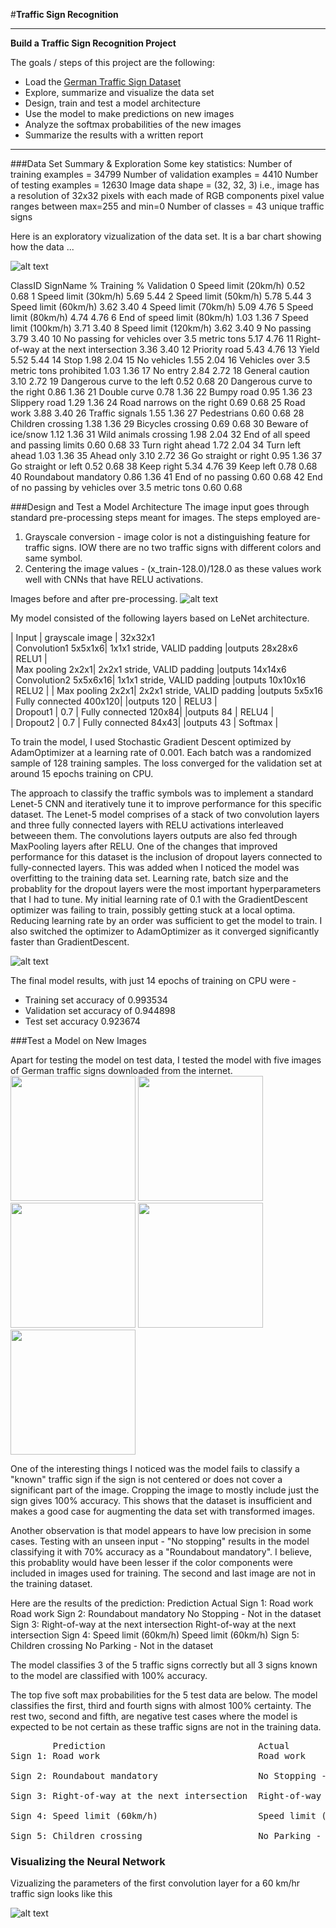 #**Traffic Sign Recognition** 

---

**Build a Traffic Sign Recognition Project**

The goals / steps of this project are the following:
* Load the [German Traffic Sign Dataset](http://benchmark.ini.rub.de/?section=gtsrb&subsection=dataset)
* Explore, summarize and visualize the data set
* Design, train and test a model architecture
* Use the model to make predictions on new images
* Analyze the softmax probabilities of the new images
* Summarize the results with a written report

---

###Data Set Summary & Exploration
Some key  statistics:
  Number of training examples = 34799
  Number of validation examples = 4410
  Number of testing examples = 12630
  Image data shape = (32, 32, 3) i.e., image has a resolution of 32x32 pixels with each made of RGB components
  pixel value ranges between max=255 and  min=0
  Number of classes = 43 unique traffic signs

Here is an exploratory vizualization of the data set. It is a bar chart showing how the data ...

![alt text](https://raw.githubusercontent.com/dhnkrn/Traffic-Sign-Classifier/master/images/label_distribution.png)


ClassID SignName                                                % Training  % Validation
0       Speed limit (20km/h)                                     0.52       0.68
1       Speed limit (30km/h)                                     5.69       5.44
2       Speed limit (50km/h)                                     5.78       5.44
3       Speed limit (60km/h)                                     3.62       3.40
4       Speed limit (70km/h)                                     5.09       4.76
5       Speed limit (80km/h)                                     4.74       4.76
6       End of speed limit (80km/h)                              1.03       1.36
7       Speed limit (100km/h)                                    3.71       3.40
8       Speed limit (120km/h)                                    3.62       3.40
9       No passing                                               3.79       3.40
10      No passing for vehicles over 3.5 metric tons             5.17       4.76
11      Right-of-way at the next intersection                    3.36       3.40
12      Priority road                                            5.43       4.76
13      Yield                                                    5.52       5.44
14      Stop                                                     1.98       2.04
15      No vehicles                                              1.55       2.04
16      Vehicles over 3.5 metric tons prohibited                 1.03       1.36
17      No entry                                                 2.84       2.72
18      General caution                                          3.10       2.72
19      Dangerous curve to the left                              0.52       0.68
20      Dangerous curve to the right                             0.86       1.36
21      Double curve                                             0.78       1.36
22      Bumpy road                                               0.95       1.36
23      Slippery road                                            1.29       1.36
24      Road narrows on the right                                0.69       0.68
25      Road work                                                3.88       3.40
26      Traffic signals                                          1.55       1.36
27      Pedestrians                                              0.60       0.68
28      Children crossing                                        1.38       1.36
29      Bicycles crossing                                        0.69       0.68
30      Beware of ice/snow                                       1.12       1.36
31      Wild animals crossing                                    1.98       2.04
32      End of all speed and passing limits                      0.60       0.68
33      Turn right ahead                                         1.72       2.04
34      Turn left ahead                                          1.03       1.36
35      Ahead only                                               3.10       2.72
36      Go straight or right                                     0.95       1.36
37      Go straight or left                                      0.52       0.68
38      Keep right                                               5.34       4.76
39      Keep left                                                0.78       0.68
40      Roundabout mandatory                                     0.86       1.36
41      End of no passing                                        0.60       0.68
42      End of no passing by vehicles over 3.5 metric tons       0.60       0.68

###Design and Test a Model Architecture
The image input goes through standard pre-processing steps meant for images. The steps employed are-
1. Grayscale conversion - image color is not a distinguishing feature for traffic signs. IOW there are no two traffic signs with different colors and same symbol.
2. Centering the image values -  (x_train-128.0)/128.0 as these values work well with CNNs that have RELU activations.

Images before and after pre-processing.
![alt text](https://raw.githubusercontent.com/dhnkrn/Traffic-Sign-Classifier/master/images/before.png)

My model consisted of the following layers based on LeNet architecture.

| Input         	        	| grayscale image   						    |        32x32x1          	 
| Convolution1     5x5x1x6| 1x1x1 stride, VALID padding |outputs 28x28x6 	 
| RELU1				               |			
| Max pooling	      	2x2x1| 2x2x1 stride, VALID padding |outputs 14x14x6 			
| Convolution2 	  5x5x6x16| 1x1x1 stride, VALID padding |outputs 10x10x16			
| RELU2			               	|
| Max pooling	      	2x2x1| 2x2x1 stride, VALID padding |outputs 5x5x16
| Fully connected 	400x120|                             |outputs 120
| RELU3				               |			
| Dropout1                | 0.7
| Fully connected 	 120x84|                             |outputs 84
| RELU4			               	|			
| Dropout2                | 0.7
| Fully connected				84x43|                             |outputs 43
| Softmax               		|

To train the model, I used Stochastic Gradient Descent optimized by AdamOptimizer at a learning rate of 0.001. Each batch was a randomized sample of 128 training samples. The loss converged for the validation set at around 15 epochs training on CPU.

The approach to classify the traffic symbols was to implement a standard Lenet-5 CNN and iteratively tune it to improve performance for this specific dataset. The Lenet-5 model comprises of a stack of two convolution layers and three fully connected layers with RELU activations interleaved betweeen them. The convolutions layers outputs are also fed through MaxPooling layers after RELU. One of the changes that improved performance for this dataset is the inclusion of dropout layers connected to fully-connected layers. This was added when I noticed the model was overfitting to the training data set. Learning rate, batch size and the probablity for the dropout layers were the most important hyperparameters that I had to tune. My initial learning rate of 0.1 with the GradientDescent optimizer was failing to train, possibly getting stuck at a local optima. Reducing learning rate by an order was sufficient to get the model to train. I also switched the optimizer to AdamOptimizer as it converged significantly faster than GradientDescent. 

![alt text](https://raw.githubusercontent.com/dhnkrn/Traffic-Sign-Classifier/master/images/accuracy_loss.png)


The final model results, with just 14 epochs of training on CPU were - 
* Training set accuracy of 0.993534
* Validation set accuracy of  0.944898
* Test set accuracy 0.923674 

###Test a Model on New Images

Apart for testing the model on test data, I tested the model with five images of German traffic signs downloaded from the internet.
<img src="https://raw.githubusercontent.com/dhnkrn/Traffic-Sign-Classifier/master/images/german_1.jpg" width="200" height="200" />
<img src="https://raw.githubusercontent.com/dhnkrn/Traffic-Sign-Classifier/master/images/german_2.jpg" width="200" height="200" />
<img src="https://raw.githubusercontent.com/dhnkrn/Traffic-Sign-Classifier/master/images/german_3.jpg" width="200" height="200" />
<img src="https://raw.githubusercontent.com/dhnkrn/Traffic-Sign-Classifier/master/images/german_4.jpg" width="200" height="200" />
<img src="https://raw.githubusercontent.com/dhnkrn/Traffic-Sign-Classifier/master/images/german_5.jpg" width="200" height="200" />

One of the interesting things I noticed was the model fails to classify a "known" traffic sign if the sign is not centered  or does not cover a significant part of the image. Cropping the image to mostly include just the sign gives 100% accuracy. This shows that the dataset is insufficient and makes a good case for augmenting the data set with transformed images.

Another observation is that model appears to have low precision in some cases. Testing with an unseen input - "No stopping"
results in the model classifying it with 70% accuracy as a "Roundabout mandatory". I believe, this probablity would have been lesser if the color components were included in images used for training.
The second and last image are not in the training dataset. 

Here are the results of the prediction:
        Prediction                              Actual
Sign 1: Road work                               Road work
Sign 2: Roundabout mandatory                    No Stopping - Not in the dataset
Sign 3: Right-of-way at the next intersection   Right-of-way at the next intersection
Sign 4: Speed limit (60km/h)                    Speed limit (60km/h)
Sign 5: Children crossing                       No Parking - Not in the dataset

The model classifies 3 of the 5 traffic signs correctly but all 3 signs known to the model are classified with 100% accuracy.

The top five soft max probabilities for the 5 test data are below. The model classifies the first, third and fourth signs with almost 100% certainty. The rest two, second and fifth, are negative test cases where the model is expected to be not certain as these traffic signs are not in the training data.
<pre>
        Prediction                             Actual
Sign 1: Road work                              Road work                             '1.00', '0.00', '0.00', '0.00', '0.00'

Sign 2: Roundabout mandatory                   No Stopping - Not in the dataset      '0.72', '0.28', '0.00', '0.00', '0.00'

Sign 3: Right-of-way at the next intersection  Right-of-way at the next intersection '1.00', '0.00', '0.00', '0.00', '0.00'

Sign 4: Speed limit (60km/h)                   Speed limit (60km/h)                  '0.99', '0.00', '0.00', '0.00', '0.00'

Sign 5: Children crossing                      No Parking - Not in the dataset       '0.64', '0.36', '0.00', '0.00', '0.00'
</pre>

### Visualizing the Neural Network
Vizualizing the parameters of the first convolution layer for a 60 km/hr traffic sign looks like this 

![alt text](https://raw.githubusercontent.com/dhnkrn/Traffic-Sign-Classifier/master/images/60_1.png)

